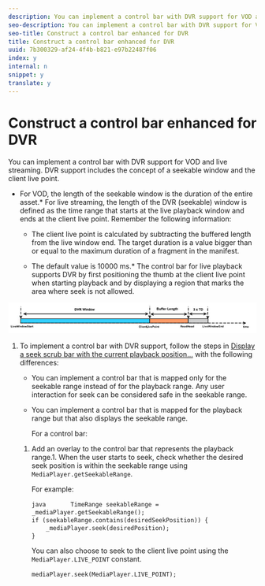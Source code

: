 ```yaml
---
description: You can implement a control bar with DVR support for VOD and live streaming. DVR support includes the concept of a seekable window and the client live point.
seo-description: You can implement a control bar with DVR support for VOD and live streaming. DVR support includes the concept of a seekable window and the client live point.
seo-title: Construct a control bar enhanced for DVR
title: Construct a control bar enhanced for DVR
uuid: 7b300329-af24-4f4b-b821-e97b22487f06
index: y
internal: n
snippet: y
translate: y
---
```


# Construct a control bar enhanced for DVR

You can implement a control bar with DVR support for VOD and live streaming. DVR support includes the concept of a seekable window and the client live point.


* For VOD, the length of the seekable window is the duration of the entire asset.* For live streaming, the length of the DVR (seekable) window is defined as the time range that starts at the live playback window and ends at the client live point. Remember the following information: 
    * The client live point is calculated by subtracting the buffered length from the live window end. The target duration is a value bigger than or equal to the maximum duration of a fragment in the manifest. 
    
    * The default value is 10000 ms.* The control bar for live playback supports DVR by first positioning the thumb at the client live point when starting playback and by displaying a region that marks the area where seek is not allowed.    
    




<a id="fig_37A39A28BA714BA5A2C461357ED5BD41"></a> ![](assets/dvr-window.PNG) 

1. To implement a control bar with DVR support, follow the steps in [Display a seek scrub bar with the current playback position...](../../../titlepage/content-playback-options/ui-configure/t_ui-seek-scrub-bar-display.md#display-seek-scrub-bar) with the following differences:

    
    * You can implement a control bar that is mapped only for the seekable range instead of for the playback range. Any user interaction for seek can be considered safe in the seekable range. 
    
    * You can implement a control bar that is mapped for the playback range but that also displays the seekable range.    
    

    
       For a control bar:     
    1. Add an overlay to the control bar that represents the playback range.1. When the user starts to seek, check whether the desired seek position is within the seekable range using `MediaPlayer.getSeekableRange`.    
    
    

    
       For example:     
       ```
       java       TimeRange seekableRange = _mediaPlayer.getSeekableRange(); 
       if (seekableRange.contains(desiredSeekPosition)) { 
           _mediaPlayer.seek(desiredPosition); 
       }
       ```

    
       You can also choose to seek to the client live point using the `MediaPlayer.LIVE_POINT` constant.     
       ```
       mediaPlayer.seek(MediaPlayer.LIVE_POINT);
       ```

    
